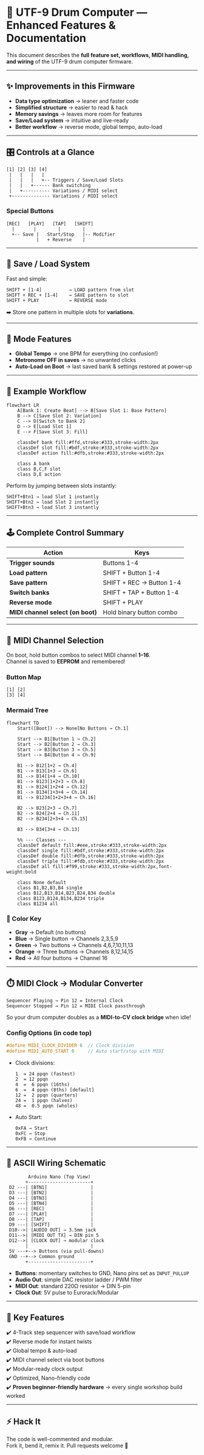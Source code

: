 # 🥁 UTF-9 Drum Computer — Enhanced Features & Documentation  

This document describes the **full feature set, workflows, MIDI handling, and wiring** of the UTF-9 drum computer firmware.  

---

## ✨ Improvements in this Firmware  

- **Data type optimization** → leaner and faster code  
- **Simplified structure** → easier to read & hack  
- **Memory savings** → leaves more room for features  
- **Save/Load system** → intuitive and live-ready  
- **Better workflow** → reverse mode, global tempo, auto-load  

---

## 🎛️ Controls at a Glance  

```
[1] [2] [3] [4]
 |   |   |   |
 |   |   |   +-- Triggers / Save/Load Slots
 |   |   +------ Bank switching
 |   +---------- Variations / MIDI select
 +-------------- Variations / MIDI select
```

### Special Buttons
```
[REC]   [PLAY]   [TAP]   [SHIFT]
  |       |        |        |
  +-- Save |   Start/Stop   |-- Modifier
           |   + Reverse    |
```

---

## 💾 Save / Load System  

Fast and simple:  

```
SHIFT + [1-4]          → LOAD pattern from slot
SHIFT + REC + [1-4]    → SAVE pattern to slot
SHIFT + PLAY           → REVERSE mode
```

➡️ Store one pattern in multiple slots for **variations**.  

---

## 🧩 Mode Features  

- **Global Tempo** → one BPM for everything (no confusion!)  
- **Metronome OFF in saves** → no unwanted clicks  
- **Auto-Load on Boot** → last saved bank & settings restored at power-up  

---

## 🚀 Example Workflow  

```mermaid
flowchart LR
    A[Bank 1: Create Beat] --> B[Save Slot 1: Base Pattern]
    B --> C[Save Slot 2: Variation]
    C --> D[Switch to Bank 2]
    D --> E[Load Slot 1]
    E --> F[Save Slot 3: Fill]

    classDef bank fill:#ffd,stroke:#333,stroke-width:2px
    classDef slot fill:#bdf,stroke:#333,stroke-width:2px
    classDef action fill:#dfb,stroke:#333,stroke-width:2px

    class A bank
    class B,C,F slot
    class D,E action
```

Perform by jumping between slots instantly:  
```
SHIFT+Btn1 → load Slot 1 instantly
SHIFT+Btn2 → load Slot 2 instantly
SHIFT+Btn3 → load Slot 3 instantly
```

---

## 🕹️ Complete Control Summary  

| Action | Keys |
|--------|------|
| **Trigger sounds** | Buttons 1-4 |
| **Load pattern** | SHIFT + Button 1-4 |
| **Save pattern** | SHIFT + REC → Button 1-4 |
| **Switch banks** | SHIFT + TAP + Button 1-4 |
| **Reverse mode** | SHIFT + PLAY |
| **MIDI channel select (on boot)** | Hold binary button combo |

---

## 🎹 MIDI Channel Selection  

On boot, hold button combos to select MIDI channel **1–16**.  
Channel is saved to **EEPROM** and remembered!  

### Button Map  

```
[1] [2]
[3] [4]
```

### Mermaid Tree  

```mermaid
flowchart TD
    Start([Boot]) --> None[No Buttons → Ch.1]

    Start --> B1[Button 1 → Ch.2]
    Start --> B2[Button 2 → Ch.3]
    Start --> B3[Button 3 → Ch.5]
    Start --> B4[Button 4 → Ch.9]

    B1 --> B12[1+2 → Ch.4]
    B1 --> B13[1+3 → Ch.6]
    B1 --> B14[1+4 → Ch.10]
    B1 --> B123[1+2+3 → Ch.8]
    B1 --> B124[1+2+4 → Ch.12]
    B1 --> B134[1+3+4 → Ch.14]
    B1 --> B1234[1+2+3+4 → Ch.16]

    B2 --> B23[2+3 → Ch.7]
    B2 --> B24[2+4 → Ch.11]
    B2 --> B234[2+3+4 → Ch.15]

    B3 --> B34[3+4 → Ch.13]

    %% --- Classes ---
    classDef default fill:#eee,stroke:#333,stroke-width:2px
    classDef single fill:#bdf,stroke:#333,stroke-width:2px
    classDef double fill:#dfb,stroke:#333,stroke-width:2px
    classDef triple fill:#fdb,stroke:#333,stroke-width:2px
    classDef all fill:#f99,stroke:#333,stroke-width:2px,font-weight:bold

    class None default
    class B1,B2,B3,B4 single
    class B12,B13,B14,B23,B24,B34 double
    class B123,B124,B134,B234 triple
    class B1234 all
```

### 🌈 Color Key
- **Gray** → Default (no buttons)  
- **Blue** → Single button → Channels 2,3,5,9  
- **Green** → Two buttons → Channels 4,6,7,10,11,13  
- **Orange** → Three buttons → Channels 8,12,14,15  
- **Red** → All four buttons → Channel 16  

---

## ⏱️ MIDI Clock → Modular Converter  

```
Sequencer Playing → Pin 12 = Internal Clock
Sequencer Stopped → Pin 12 = MIDI Clock passthrough
```

So your drum computer doubles as a **MIDI-to-CV clock bridge** when idle!  

### Config Options (in code top)  
```cpp
#define MIDI_CLOCK_DIVIDER 6  // Clock division
#define MIDI_AUTO_START 0     // Auto start/stop with MIDI
```

- Clock divisions:  
  ```
  1  = 24 ppqn (fastest)
  2  = 12 ppqn
  4  =  6 ppqn (16ths)
  6  =  4 ppqn (8ths) [default]
  12 =  2 ppqn (quarters)
  24 =  1 ppqn (halves)
  48 =  0.5 ppqn (wholes)
  ```

- Auto Start:  
  ```
  0xFA → Start
  0xFC → Stop
  0xFB → Continue
  ```

---

## 🔌 ASCII Wiring Schematic  

```
        Arduino Nano (Top View)
       +-----------------------+
 D2 ---| [BTN1]                |
 D3 ---| [BTN2]                |
 D4 ---| [BTN3]                |
 D5 ---| [BTN4]                |
 D6 ---| [REC]                 |
 D7 ---| [PLAY]                |
 D8 ---| [TAP]                 |
 D9 ---| [SHIFT]               |
 D10-->| [AUDIO OUT] → 3.5mm jack
 D11-->| [MIDI OUT TX] → DIN pin 5
 D12-->| [CLOCK OUT] → modular clock
       |                       |
 5V ---+--> Buttons (via pull-downs)
 GND --+--> Common ground
       +-----------------------+
```

- **Buttons**: momentary switches to GND, Nano pins set as `INPUT_PULLUP`  
- **Audio Out**: simple DAC resistor ladder / PWM filter  
- **MIDI Out**: standard 220Ω resistor → DIN 5-pin  
- **Clock Out**: 5V pulse to Eurorack/Modular  

---

## 🔑 Key Features  

✔️ 4-Track step sequencer with save/load workflow  
✔️ Reverse mode for instant twists  
✔️ Global tempo & auto-load  
✔️ MIDI channel select via boot buttons  
✔️ Modular-ready clock output  
✔️ Optimized, Nano-friendly code  
✔️ **Proven beginner-friendly hardware** → every single workshop build worked  

---

## ⚡ Hack It  

The code is well-commented and modular.  
Fork it, bend it, remix it. Pull requests welcome 🎉  

